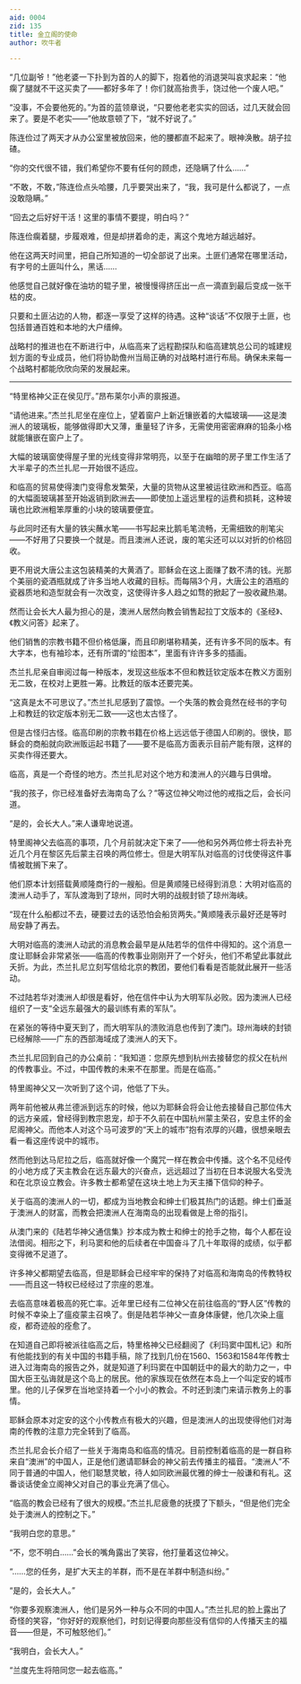 ```yaml
---
aid: 0004
zid: 135
title: 金立阁的使命
author: 吹牛者

---
```




  “几位副爷！”他老婆一下扑到为首的人的脚下，抱着他的消退哭叫哀求起来：“他瘸了腿就不干这买卖了——都好多年了！你们就高抬贵手，饶过他一个废人吧。”

  “没事，不会要他死的。”为首的蓝领章说，“只要他老老实实的回话，过几天就会回来了。要是不老实——”他故意顿了下，“就不好说了。”

  陈连俭过了两天才从办公室里被放回来，他的腰都直不起来了。眼神涣散。胡子拉碴。

  “你的交代很不错，我们希望你不要有任何的顾虑，还隐瞒了什么……”

  “不敢，不敢，”陈连俭点头哈腰，几乎要哭出来了，“我，我可是什么都说了，一点没敢隐瞒。”

  “回去之后好好干活！这里的事情不要提，明白吗？”

  陈连俭瘸着腿，步履艰难，但是却拼着命的走，离这个鬼地方越远越好。

  他在这两天时间里，把自己所知道的一切全部说了出来。土匪们通常在哪里活动，有字号的土匪叫什么，黑话……

  他感觉自己就好像在油坊的辊子里，被慢慢得挤压出一点一滴直到最后变成一张干枯的皮。

  只要和土匪沾边的人物，都逐一享受了这样的待遇。这种“谈话”不仅限于土匪，也包括普通百姓和本地的大户缙绅。

  战略村的推进也在不断进行中，从临高来了远程勘探队和临高建筑总公司的城建规划方面的专业成员，他们将协助儋州当局正确的对战略村进行布局。确保未来每一个战略村都能欣欣向荣的发展起来。

  ******

  “特里格神父正在侯见厅。”昂布莱尔小声的禀报道。

  “请他进来。”杰兰扎尼坐在座位上，望着窗户上新近镶嵌着的大幅玻璃——这是澳洲人的玻璃板，能够做得即大又薄，重量轻了许多，无需使用密密麻麻的铅条小格就能镶嵌在窗户上了。

  大幅的玻璃窗使得屋子里的光线变得非常明亮，以至于在幽暗的房子里工作生活了大半辈子的杰兰扎尼一开始很不适应。

  和临高的贸易使得澳门变得愈发繁荣，大量的货物从这里被运往欧洲和西亚。临高的大幅面玻璃甚至开始返销到欧洲去——即使加上遥远里程的运费和损耗，这种玻璃也比欧洲粗笨厚重的小块的玻璃要便宜。

  与此同时还有大量的铁尖蘸水笔——书写起来比鹅毛笔流畅，无需细致的削笔尖——不好用了只要换一个就是。而且澳洲人还说，废的笔尖还可以以对折的价格回收。

  更不用说大唐公主这包装精美的大黄酒了。耶稣会在这上面赚了数不清的钱。光那个美丽的瓷酒瓶就成了许多当地人收藏的目标。而每隔3个月，大唐公主的酒瓶的瓷器质地和造型就会有一次改变，这使得许多人趋之如骛的掀起了一股收藏热潮。

  然而让会长大人最为担心的是，澳洲人居然向教会销售起拉丁文版本的《圣经》、《教义问答》起来了。

  他们销售的宗教书籍不但价格低廉，而且印刷堪称精美，还有许多不同的版本。有大字本，也有袖珍本，还有所谓的“绘图本”，里面有许许多多的插画。

  杰兰扎尼亲自审阅过每一种版本，发现这些版本不但和教廷钦定版本在教义方面别无二致，在校对上更胜一筹。比教廷的版本还要完美。

  “这真是太不可思议了。”杰兰扎尼感到了震惊。一个失落的教会竟然在经书的字句上和教廷的钦定版本别无二致——这也太古怪了。

  但是古怪归古怪。临高印刷的宗教书籍在价格上远远低于德国人印刷的。很快，耶稣会的商船就向欧洲贩运起书籍了——要不是临高方面表示目前产能有限，这样的买卖作得还要大。

  临高，真是一个奇怪的地方。杰兰扎尼对这个地方和澳洲人的兴趣与日俱增。

  “我的孩子，你已经准备好去海南岛了么？”等这位神父吻过他的戒指之后，会长问道。

  “是的，会长大人。”来人谦卑地说道。

  特里阁神父去临高的事项，几个月前就决定下来了——他和另外两位修士将去补充近几个月在黎区先后蒙主召唤的两位修士。但是大明军队对临高的讨伐使得这件事情被耽搁下来了。

  他们原本计划搭载黄顺隆商行的一艘船。但是黄顺隆已经得到消息：大明对临高的澳洲人动手了，军队渡海到了琼州，同时大明的战舰封锁了琼州海峡。

  “现在什么船都过不去，硬要过去的话恐怕会船货两失。”黄顺隆表示最好还是等时局安静了再去。

  大明对临高的澳洲人动武的消息教会最早是从陆若华的信件中得知的。这个消息一度让耶稣会非常紧张——临高的传教事业刚刚开了一个好头，他们不希望此事就此夭折。为此，杰兰扎尼立刻写信给北京的教团，要他们看看是否能就此展开一些活动。

  不过陆若华对澳洲人却很是看好，他在信件中认为大明军队必败。因为澳洲人已经组织了一支“全远东最强大的最训练有素的军队”。

  在紧张的等待中夏天到了，而大明军队的溃败消息也传到了澳门。琼州海峡的封锁已经解除——广东的西部海域成了澳洲人的天下。

  杰兰扎尼回到自己的办公桌前：“我知道：您原先想到杭州去接替您的叔父在杭州的传教事业。不过，中国传教的未来不在那里。而是在临高。”

  特里阁神父又一次听到了这个词，他低了下头。

  两年前他被从弗兰德派到远东的时候，他以为耶稣会将会让他去接替自己那位伟大的远方亲戚，曾经得到教宗恩宠，却于不久前在中国杭州蒙主荣召，安息主怀的金尼阁神父。而他本人对这个马可波罗的“天上的城市”抱有浓厚的兴趣，很想亲眼去看一看这座传说中的城市。

  然而他到达马尼拉之后，临高就好像一个魔咒一样在教会中传播。这个名不见经传的小地方成了天主教会在远东最大的兴奋点，远远超过了当初在日本说服大名受洗和在北京设立教会。许多教士都希望在这块土地上为天主播下信仰的种子。

  关于临高的澳洲人的一切，都成为当地教会和绅士们极其热门的话题。绅士们垂涎于澳洲人的财富，而教会把澳洲人在海南岛的出现看做是上帝的指引。

  从澳门来的《陆若华神父通信集》抄本成为教士和绅士的抢手之物，每个人都在设法借阅。相形之下，利马窦和他的后续者在中国奋斗了几十年取得的成绩，似乎都变得微不足道了。

  许多神父都期望去临高，但是耶稣会已经牢牢的保持了对临高和海南岛的传教特权——而且这一特权已经经过了宗座的恩准。

  去临高意味着极高的死亡率。近年里已经有二位神父在前往临高的“野人区”传教的时候不幸染上了瘟疫蒙主召唤了。倒是陆若华神父一直身体康健，他几次染上瘟疫，都奇迹般的痊愈了。

  在知道自己即将被派往临高之后，特里格神父已经翻阅了《利玛窦中国札记》和所有他能找到的有关中国的书籍手稿，除了找到几份在1560、1563和1584年传教士进入过海南岛的报告之外，就是知道了利玛窦在中国朝廷中的最大的助力之一，中国大臣王弘诲就是这个岛上的居民。他的家族现在依然在本岛上一个叫定安的城市里。他的儿子保罗在当地坚持着一个小小的教会。不时还到澳门来请示教务上的事情。

  耶稣会原本对定安的这个小传教点有极大的兴趣，但是澳洲人的出现使得他们对海南的传教的注意力完全转到了临高。

  杰兰扎尼会长介绍了一些关于海南岛和临高的情况。目前控制着临高的是一群自称来自“澳洲”的中国人，正是他们邀请耶稣会的神父前去传播主的福音。“澳洲人”不同于普通的中国人，他们聪慧灵敏，待人如同欧洲最优雅的绅士一般谦和有礼。这番谈话使金立阁神父对自己的事业充满了信心。

  “临高的教会已经有了很大的规模。”杰兰扎尼疲惫的抚摸了下额头，“但是他们完全处于澳洲人的控制之下。”

  “我明白您的意思。”

  “不，您不明白……”会长的嘴角露出了笑容，他打量着这位神父。

  “……您的任务，是扩大天主的羊群，而不是在羊群中制造纠纷。”

  “是的，会长大人。”

  “你要多观察澳洲人，他们是另外一种与众不同的中国人。”杰兰扎尼的脸上露出了奇怪的笑容，“你好好的观察他们，时刻记得要向那些没有信仰的人传播天主的福音——但是，不可触怒他们。”

  “我明白，会长大人。”

  “兰度先生将陪同您一起去临高。”



